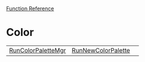 [Function Reference](../README.md)

# Color

| | | |
|---|---|---|
| [RunColorPaletteMgr](../Functions/RunColorPaletteMgr.md) | [RunNewColorPalette](../Functions/RunNewColorPalette.md) 

